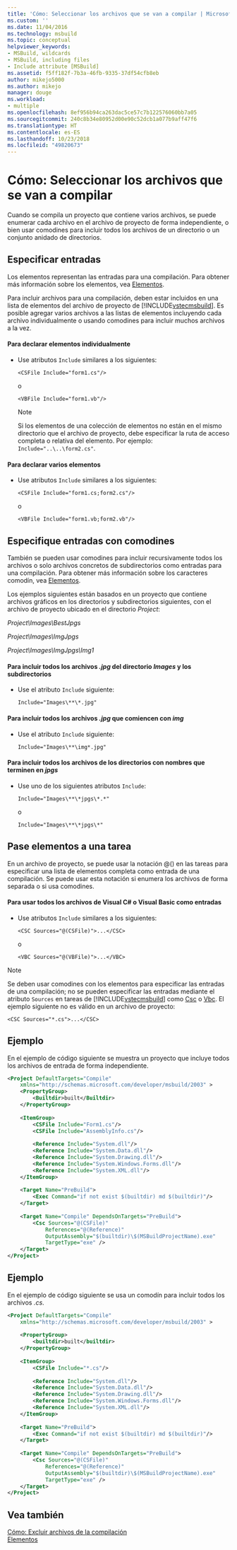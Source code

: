 ```yaml
---
title: 'Cómo: Seleccionar los archivos que se van a compilar | Microsoft Docs'
ms.custom: ''
ms.date: 11/04/2016
ms.technology: msbuild
ms.topic: conceptual
helpviewer_keywords:
- MSBuild, wildcards
- MSBuild, including files
- Include attribute [MSBuild]
ms.assetid: f5ff182f-7b3a-46fb-9335-37df54cfb8eb
author: mikejo5000
ms.author: mikejo
manager: douge
ms.workload:
- multiple
ms.openlocfilehash: 8ef956b94ca263dac5ce57c7b122576060bb7a05
ms.sourcegitcommit: 240c8b34e80952d00e90c52dcb1a077b9aff47f6
ms.translationtype: HT
ms.contentlocale: es-ES
ms.lasthandoff: 10/23/2018
ms.locfileid: "49820673"
---
```

# <a name="how-to-select-the-files-to-build"></a>Cómo: Seleccionar los archivos que se van a compilar
Cuando se compila un proyecto que contiene varios archivos, se puede enumerar cada archivo en el archivo de proyecto de forma independiente, o bien usar comodines para incluir todos los archivos de un directorio o un conjunto anidado de directorios.  
  
## <a name="specify-inputs"></a>Especificar entradas  
 Los elementos representan las entradas para una compilación. Para obtener más información sobre los elementos, vea [Elementos](../msbuild/msbuild-items.md).  
  
 Para incluir archivos para una compilación, deben estar incluidos en una lista de elementos del archivo de proyecto de [!INCLUDE[vstecmsbuild](../extensibility/internals/includes/vstecmsbuild_md.md)]. Es posible agregar varios archivos a las listas de elementos incluyendo cada archivo individualmente o usando comodines para incluir muchos archivos a la vez.  
  
#### <a name="to-declare-items-individually"></a>Para declarar elementos individualmente  
  
-   Use atributos `Include` similares a los siguientes:  
  
     `<CSFile Include="form1.cs"/>`  
  
     o 
  
     `<VBFile Include="form1.vb"/>`  
  
    > [!NOTE]
    >  Si los elementos de una colección de elementos no están en el mismo directorio que el archivo de proyecto, debe especificar la ruta de acceso completa o relativa del elemento. Por ejemplo: `Include="..\..\form2.cs"`.  
  
#### <a name="to-declare-multiple-items"></a>Para declarar varios elementos  
  
-   Use atributos `Include` similares a los siguientes:  
  
     `<CSFile Include="form1.cs;form2.cs"/>`  
  
     o 
  
     `<VBFile Include="form1.vb;form2.vb"/>`  
  
## <a name="specify-inputs-with-wildcards"></a>Especifique entradas con comodines  
 También se pueden usar comodines para incluir recursivamente todos los archivos o solo archivos concretos de subdirectorios como entradas para una compilación. Para obtener más información sobre los caracteres comodín, vea [Elementos](../msbuild/msbuild-items.md).  
  
 Los ejemplos siguientes están basados en un proyecto que contiene archivos gráficos en los directorios y subdirectorios siguientes, con el archivo de proyecto ubicado en el directorio *Project*:  
  
 *Project\Images\BestJpgs*  
  
 *Project\Images\ImgJpgs*  
  
 *Project\Images\ImgJpgs\Img1*  
  
#### <a name="to-include-all-jpg-files-in-the-images-directory-and-subdirectories"></a>Para incluir todos los archivos *.jpg* del directorio *Images* y los subdirectorios  
  
-   Use el atributo `Include` siguiente:  
  
     `Include="Images\**\*.jpg"`  
  
#### <a name="to-include-all-jpg-files-starting-with-img"></a>Para incluir todos los archivos *.jpg* que comiencen con *img*  
  
-   Use el atributo `Include` siguiente:  
  
     `Include="Images\**\img*.jpg"`  
  
#### <a name="to-include-all-files-in-directories-with-names-ending-in-jpgs"></a>Para incluir todos los archivos de los directorios con nombres que terminen en *jpgs*  
  
-   Use uno de los siguientes atributos `Include`:  
  
     `Include="Images\**\*jpgs\*.*"`  
  
     o
  
     `Include="Images\**\*jpgs\*"`  
  
## <a name="pass-items-to-a-task"></a>Pase elementos a una tarea  
 En un archivo de proyecto, se puede usar la notación @() en las tareas para especificar una lista de elementos completa como entrada de una compilación. Se puede usar esta notación si enumera los archivos de forma separada o si usa comodines.  
  
#### <a name="to-use-all-visual-c-or-visual-basic-files-as-inputs"></a>Para usar todos los archivos de Visual C# o Visual Basic como entradas  
  
-   Use atributos `Include` similares a los siguientes:  
  
     `<CSC Sources="@(CSFile)">...</CSC>`  
  
     o 
  
     `<VBC Sources="@(VBFile)">...</VBC>`  
  
> [!NOTE]
>  Se deben usar comodines con los elementos para especificar las entradas de una compilación; no se pueden especificar las entradas mediante el atributo `Sources` en tareas de [!INCLUDE[vstecmsbuild](../extensibility/internals/includes/vstecmsbuild_md.md)] como [Csc](../msbuild/csc-task.md) o [Vbc](../msbuild/vbc-task.md). El ejemplo siguiente no es válido en un archivo de proyecto:  
> 
>  `<CSC Sources="*.cs">...</CSC>`  
  
## <a name="example"></a>Ejemplo  
 En el ejemplo de código siguiente se muestra un proyecto que incluye todos los archivos de entrada de forma independiente.  
  
```xml  
<Project DefaultTargets="Compile"  
    xmlns="http://schemas.microsoft.com/developer/msbuild/2003" >  
    <PropertyGroup>  
        <Builtdir>built</Builtdir>  
    </PropertyGroup>  
  
    <ItemGroup>  
        <CSFile Include="Form1.cs"/>  
        <CSFile Include="AssemblyInfo.cs"/>  
  
        <Reference Include="System.dll"/>  
        <Reference Include="System.Data.dll"/>  
        <Reference Include="System.Drawing.dll"/>  
        <Reference Include="System.Windows.Forms.dll"/>  
        <Reference Include="System.XML.dll"/>  
    </ItemGroup>  
  
    <Target Name="PreBuild">  
        <Exec Command="if not exist $(builtdir) md $(builtdir)"/>  
    </Target>  
  
    <Target Name="Compile" DependsOnTargets="PreBuild">  
        <Csc Sources="@(CSFile)"  
            References="@(Reference)"  
            OutputAssembly="$(builtdir)\$(MSBuildProjectName).exe"  
            TargetType="exe" />  
    </Target>  
</Project>  
```  
  
## <a name="example"></a>Ejemplo  
 En el ejemplo de código siguiente se usa un comodín para incluir todos los archivos *.cs*.  
  
```xml  
<Project DefaultTargets="Compile"  
    xmlns="http://schemas.microsoft.com/developer/msbuild/2003" >  
  
    <PropertyGroup>  
        <builtdir>built</builtdir>  
    </PropertyGroup>  
  
    <ItemGroup>  
        <CSFile Include="*.cs"/>  
  
        <Reference Include="System.dll"/>  
        <Reference Include="System.Data.dll"/>  
        <Reference Include="System.Drawing.dll"/>  
        <Reference Include="System.Windows.Forms.dll"/>  
        <Reference Include="System.XML.dll"/>  
    </ItemGroup>  
  
    <Target Name="PreBuild">  
        <Exec Command="if not exist $(builtdir) md $(builtdir)"/>  
    </Target>  
  
    <Target Name="Compile" DependsOnTargets="PreBuild">  
        <Csc Sources="@(CSFile)"  
            References="@(Reference)"  
            OutputAssembly="$(builtdir)\$(MSBuildProjectName).exe"  
            TargetType="exe" />  
    </Target>  
</Project>  
```  
  
## <a name="see-also"></a>Vea también  
 [Cómo: Excluir archivos de la compilación](../msbuild/how-to-exclude-files-from-the-build.md)   
 [Elementos](../msbuild/msbuild-items.md)
